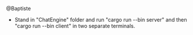 @Baptiste
- Stand in "ChatEngine" folder and run "cargo run --bin server" and then "cargo run --bin client" in two separate terminals. 
